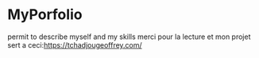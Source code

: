 # MyPorfolio
permit to describe myself and my skills
merci pour la lecture et mon projet sert a ceci:https://tchadjougeoffrey.com/
